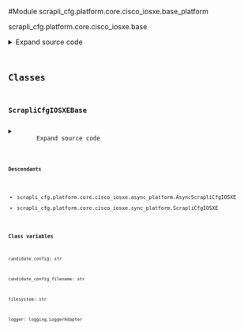 <link rel="preload stylesheet" as="style" href="https://cdnjs.cloudflare.com/ajax/libs/10up-sanitize.css/11.0.1/sanitize.min.css" integrity="sha256-PK9q560IAAa6WVRRh76LtCaI8pjTJ2z11v0miyNNjrs=" crossorigin>
<link rel="preload stylesheet" as="style" href="https://cdnjs.cloudflare.com/ajax/libs/10up-sanitize.css/11.0.1/typography.min.css" integrity="sha256-7l/o7C8jubJiy74VsKTidCy1yBkRtiUGbVkYBylBqUg=" crossorigin>
<link rel="stylesheet preload" as="style" href="https://cdnjs.cloudflare.com/ajax/libs/highlight.js/10.1.1/styles/github.min.css" crossorigin>
<script defer src="https://cdnjs.cloudflare.com/ajax/libs/highlight.js/10.1.1/highlight.min.js" integrity="sha256-Uv3H6lx7dJmRfRvH8TH6kJD1TSK1aFcwgx+mdg3epi8=" crossorigin></script>
<script>window.addEventListener('DOMContentLoaded', () => hljs.initHighlighting())</script>















#Module scrapli_cfg.platform.core.cisco_iosxe.base_platform

scrapli_cfg.platform.core.cisco_iosxe.base

<details class="source">
    <summary>
        <span>Expand source code</span>
    </summary>
    <pre>
        <code class="python">
"""scrapli_cfg.platform.core.cisco_iosxe.base"""
import re
from datetime import datetime
from logging import LoggerAdapter
from typing import Tuple

from scrapli_cfg.exceptions import FailedToFetchSpaceAvailable, InsufficientSpaceAvailable
from scrapli_cfg.platform.core.cisco_iosxe.patterns import (
    BYTES_FREE,
    FILE_PROMPT_MODE,
    OUTPUT_HEADER_PATTERN,
    VERSION_PATTERN,
)
from scrapli_cfg.platform.core.cisco_iosxe.types import FilePromptMode

CONFIG_SOURCES = [
    "running",
    "startup",
]


class ScrapliCfgIOSXEBase:
    logger: LoggerAdapter
    candidate_config: str
    candidate_config_filename: str
    _replace: bool
    filesystem: str
    _filesystem_space_available_buffer_perc: int

    def _post_get_filesystem_space_available(self, output: str) -> int:
        """
        Handle post "get_filesystem_space_available" operations for parity between sync and async

        Args:
            output: output that was fetched from the device

        Returns:
            int: bytes of space available on filesystem

        Raises:
            FailedToFetchSpaceAvailable: if could not determine space available... duh :)

        """
        self.logger.info("determining space available from device output")

        bytes_available_match = re.search(pattern=BYTES_FREE, string=output)
        if not bytes_available_match:
            msg = "could not determine space available on filesystem"
            self.logger.critical(msg)
            raise FailedToFetchSpaceAvailable(msg)

        return int(bytes_available_match.groupdict()["bytes_available"])

    def _space_available(self, filesystem_bytes_available: int) -> None:
        """
        Space available operations for parity between sync and async

        It seems that on iosxe the length of the config is near enough 1:1 to the size it takes up
        on the disk... so roll w/ that plus a bit of buffer based on the available buffer perc

        Args:
            filesystem_bytes_available: bytes available on filesystem

        Returns:
            None

        Raises:
            InsufficientSpaceAvailable: if... insufficient space available....

        """
        if filesystem_bytes_available < (
            len(self.candidate_config) / self._filesystem_space_available_buffer_perc
        ) + len(self.candidate_config):
            # filesystem has less than candidate config file size + 10% (by default) space, bail out
            msg = (
                f"insufficient space available for candidate config + "
                f"{self._filesystem_space_available_buffer_perc}% (buffer)"
            )
            self.logger.critical(msg)
            raise InsufficientSpaceAvailable(msg)

    def _post_determine_file_prompt_mode(self, output: str) -> FilePromptMode:
        """
        Handle post "determine_file_prompt_mode" operations for parity between sync and async

        Args:
            output: output that was fetched from the device

        Returns:
            FilePromptMode: enum representing file prompt mode

        Raises:
            N/A

        """
        self.logger.debug("determining file prompt mode from device output")

        file_prompt_match = re.search(pattern=FILE_PROMPT_MODE, string=output)
        if not file_prompt_match:
            return FilePromptMode.ALERT
        prompt_mode = file_prompt_match.groupdict()["prompt_mode"]
        if prompt_mode == "noisy":
            return FilePromptMode.NOISY
        return FilePromptMode.QUIET

    @staticmethod
    def _parse_version(device_output: str) -> str:
        """
        Parse version string out of device output

        Args:
            device_output: output from show version command

        Returns:
            str: device version string

        Raises:
            N/A

        """
        version_string_search = re.search(pattern=VERSION_PATTERN, string=device_output)

        if not version_string_search:
            return ""

        version_string = version_string_search.group(0) or ""
        return version_string

    def _reset_config_session(self) -> None:
        """
        Reset config session info

        Resets the candidate config and config session name attributes -- when these are "empty" we
        know there is no current config session

        Args:
            N/A

        Returns:
            None

        Raises:
            N/A

        """
        self.logger.debug("resetting candidate config and candidate config file name")
        self.candidate_config = ""
        self.candidate_config_filename = ""

    @staticmethod
    def _get_config_command(source: str) -> str:
        """
        Return command to use to get config based on the provided source

        Args:
            source: name of the config source, generally running|startup

        Returns:
            str: command to use to fetch the requested config

        Raises:
            N/A

        """
        if source == "running":
            return "show running-config"
        return "show startup-config"

    def _get_diff_command(self, source: str) -> str:
        """
        Return command to use to get config diff based on the provided source

        Args:
            source: name of the config source, generally running|startup

        Returns:
            str: command to use to fetch the requested config

        Raises:
            N/A

        """
        if self._replace:
            return (
                f"show archive config differences system:{source}-config {self.filesystem}"
                f"{self.candidate_config_filename}"
            )
        return (
            f"show archive config incremental-diffs {self.filesystem}"
            f"{self.candidate_config_filename} ignorecase"
        )

    def _prepare_config_payloads(self, config: str) -> str:
        """
        Prepare a configuration so it can be nicely sent to the device via scrapli

        Args:
            config: configuration to prep

        Returns:
            str: string of config lines to write to candidate config file

        Raises:
            N/A

        """
        tclsh_start_file = f'puts [open "{self.filesystem}{self.candidate_config_filename}" w+] {{'
        tclsh_end_file = "}"
        final_config = "\n".join((tclsh_start_file, config, tclsh_end_file))

        return final_config

    def _prepare_load_config(self, config: str, replace: bool) -> str:
        """
        Handle pre "load_config" operations for parity between sync and async

        Args:
            config: candidate config to load
            replace: True/False replace the configuration; passed here so it can be set at the class
                level as we need to stay in config mode and we need to know if we are doing a merge
                or a replace when we go to diff things

        Returns:
            str: string of config to write to candidate config file

        Raises:
            N/A

        """
        self.candidate_config = config

        if not self.candidate_config_filename:
            self.candidate_config_filename = f"scrapli_cfg_{round(datetime.now().timestamp())}"
            self.logger.debug(
                f"candidate config file name will be '{self.candidate_config_filename}'"
            )

        config = self._prepare_config_payloads(config=config)
        self._replace = replace

        return config

    def _normalize_source_candidate_configs(self, source_config: str) -> Tuple[str, str]:
        """
        Normalize candidate config and source config so that we can easily diff them

        Args:
            source_config: current config of the source config store

        Returns:
            ScrapliCfgDiff: scrapli cfg diff object

        Raises:
            N/A

        """
        self.logger.debug("normalizing source and candidate configs for diff object")

        # remove any of the leading timestamp/building config/config size/last change lines in
        # both the source and candidate configs so they dont need to be compared
        source_config = re.sub(pattern=OUTPUT_HEADER_PATTERN, string=source_config, repl="")
        source_config = "\n".join(line for line in source_config.splitlines() if line)
        candidate_config = re.sub(
            pattern=OUTPUT_HEADER_PATTERN, string=self.candidate_config, repl=""
        )
        candidate_config = "\n".join(line for line in candidate_config.splitlines() if line)

        return source_config, candidate_config
        </code>
    </pre>
</details>




## Classes

### ScrapliCfgIOSXEBase



<details class="source">
    <summary>
        <span>Expand source code</span>
    </summary>
    <pre>
        <code class="python">
class ScrapliCfgIOSXEBase:
    logger: LoggerAdapter
    candidate_config: str
    candidate_config_filename: str
    _replace: bool
    filesystem: str
    _filesystem_space_available_buffer_perc: int

    def _post_get_filesystem_space_available(self, output: str) -> int:
        """
        Handle post "get_filesystem_space_available" operations for parity between sync and async

        Args:
            output: output that was fetched from the device

        Returns:
            int: bytes of space available on filesystem

        Raises:
            FailedToFetchSpaceAvailable: if could not determine space available... duh :)

        """
        self.logger.info("determining space available from device output")

        bytes_available_match = re.search(pattern=BYTES_FREE, string=output)
        if not bytes_available_match:
            msg = "could not determine space available on filesystem"
            self.logger.critical(msg)
            raise FailedToFetchSpaceAvailable(msg)

        return int(bytes_available_match.groupdict()["bytes_available"])

    def _space_available(self, filesystem_bytes_available: int) -> None:
        """
        Space available operations for parity between sync and async

        It seems that on iosxe the length of the config is near enough 1:1 to the size it takes up
        on the disk... so roll w/ that plus a bit of buffer based on the available buffer perc

        Args:
            filesystem_bytes_available: bytes available on filesystem

        Returns:
            None

        Raises:
            InsufficientSpaceAvailable: if... insufficient space available....

        """
        if filesystem_bytes_available < (
            len(self.candidate_config) / self._filesystem_space_available_buffer_perc
        ) + len(self.candidate_config):
            # filesystem has less than candidate config file size + 10% (by default) space, bail out
            msg = (
                f"insufficient space available for candidate config + "
                f"{self._filesystem_space_available_buffer_perc}% (buffer)"
            )
            self.logger.critical(msg)
            raise InsufficientSpaceAvailable(msg)

    def _post_determine_file_prompt_mode(self, output: str) -> FilePromptMode:
        """
        Handle post "determine_file_prompt_mode" operations for parity between sync and async

        Args:
            output: output that was fetched from the device

        Returns:
            FilePromptMode: enum representing file prompt mode

        Raises:
            N/A

        """
        self.logger.debug("determining file prompt mode from device output")

        file_prompt_match = re.search(pattern=FILE_PROMPT_MODE, string=output)
        if not file_prompt_match:
            return FilePromptMode.ALERT
        prompt_mode = file_prompt_match.groupdict()["prompt_mode"]
        if prompt_mode == "noisy":
            return FilePromptMode.NOISY
        return FilePromptMode.QUIET

    @staticmethod
    def _parse_version(device_output: str) -> str:
        """
        Parse version string out of device output

        Args:
            device_output: output from show version command

        Returns:
            str: device version string

        Raises:
            N/A

        """
        version_string_search = re.search(pattern=VERSION_PATTERN, string=device_output)

        if not version_string_search:
            return ""

        version_string = version_string_search.group(0) or ""
        return version_string

    def _reset_config_session(self) -> None:
        """
        Reset config session info

        Resets the candidate config and config session name attributes -- when these are "empty" we
        know there is no current config session

        Args:
            N/A

        Returns:
            None

        Raises:
            N/A

        """
        self.logger.debug("resetting candidate config and candidate config file name")
        self.candidate_config = ""
        self.candidate_config_filename = ""

    @staticmethod
    def _get_config_command(source: str) -> str:
        """
        Return command to use to get config based on the provided source

        Args:
            source: name of the config source, generally running|startup

        Returns:
            str: command to use to fetch the requested config

        Raises:
            N/A

        """
        if source == "running":
            return "show running-config"
        return "show startup-config"

    def _get_diff_command(self, source: str) -> str:
        """
        Return command to use to get config diff based on the provided source

        Args:
            source: name of the config source, generally running|startup

        Returns:
            str: command to use to fetch the requested config

        Raises:
            N/A

        """
        if self._replace:
            return (
                f"show archive config differences system:{source}-config {self.filesystem}"
                f"{self.candidate_config_filename}"
            )
        return (
            f"show archive config incremental-diffs {self.filesystem}"
            f"{self.candidate_config_filename} ignorecase"
        )

    def _prepare_config_payloads(self, config: str) -> str:
        """
        Prepare a configuration so it can be nicely sent to the device via scrapli

        Args:
            config: configuration to prep

        Returns:
            str: string of config lines to write to candidate config file

        Raises:
            N/A

        """
        tclsh_start_file = f'puts [open "{self.filesystem}{self.candidate_config_filename}" w+] {{'
        tclsh_end_file = "}"
        final_config = "\n".join((tclsh_start_file, config, tclsh_end_file))

        return final_config

    def _prepare_load_config(self, config: str, replace: bool) -> str:
        """
        Handle pre "load_config" operations for parity between sync and async

        Args:
            config: candidate config to load
            replace: True/False replace the configuration; passed here so it can be set at the class
                level as we need to stay in config mode and we need to know if we are doing a merge
                or a replace when we go to diff things

        Returns:
            str: string of config to write to candidate config file

        Raises:
            N/A

        """
        self.candidate_config = config

        if not self.candidate_config_filename:
            self.candidate_config_filename = f"scrapli_cfg_{round(datetime.now().timestamp())}"
            self.logger.debug(
                f"candidate config file name will be '{self.candidate_config_filename}'"
            )

        config = self._prepare_config_payloads(config=config)
        self._replace = replace

        return config

    def _normalize_source_candidate_configs(self, source_config: str) -> Tuple[str, str]:
        """
        Normalize candidate config and source config so that we can easily diff them

        Args:
            source_config: current config of the source config store

        Returns:
            ScrapliCfgDiff: scrapli cfg diff object

        Raises:
            N/A

        """
        self.logger.debug("normalizing source and candidate configs for diff object")

        # remove any of the leading timestamp/building config/config size/last change lines in
        # both the source and candidate configs so they dont need to be compared
        source_config = re.sub(pattern=OUTPUT_HEADER_PATTERN, string=source_config, repl="")
        source_config = "\n".join(line for line in source_config.splitlines() if line)
        candidate_config = re.sub(
            pattern=OUTPUT_HEADER_PATTERN, string=self.candidate_config, repl=""
        )
        candidate_config = "\n".join(line for line in candidate_config.splitlines() if line)

        return source_config, candidate_config
        </code>
    </pre>
</details>


#### Descendants
- scrapli_cfg.platform.core.cisco_iosxe.async_platform.AsyncScrapliCfgIOSXE
- scrapli_cfg.platform.core.cisco_iosxe.sync_platform.ScrapliCfgIOSXE
#### Class variables

    
`candidate_config: str`




    
`candidate_config_filename: str`




    
`filesystem: str`




    
`logger: logging.LoggerAdapter`